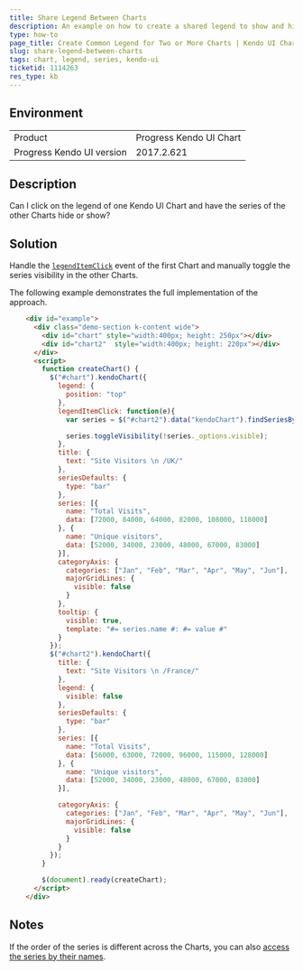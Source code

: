 ```yaml
---
title: Share Legend Between Charts
description: An example on how to create a shared legend to show and hide series in two or more Kendo UI Charts.
type: how-to
page_title: Create Common Legend for Two or More Charts | Kendo UI Chart
slug: share-legend-between-charts
tags: chart, legend, series, kendo-ui
ticketid: 1114263
res_type: kb
---
```


## Environment

<table>
 <tr>
  <td>Product</td>
  <td>Progress Kendo UI Chart</td>
 </tr>
 <tr>
  <td>Progress Kendo UI version</td>
  <td>2017.2.621</td>
 </tr>
</table>

## Description

Can I click on the legend of one Kendo UI Chart and have the series of the other Charts hide or show?

## Solution

Handle the [`legendItemClick`](http://docs.telerik.com/kendo-ui/api/javascript/dataviz/ui/chart#events-legendItemClick) event of the first Chart and manually toggle the series visibility in the other Charts.

The following example demonstrates the full implementation of the approach.  

```html
    <div id="example">
      <div class="demo-section k-content wide">
        <div id="chart" style="width:400px; height: 250px"></div>
        <div id="chart2"  style="width:400px; height: 220px"></div>
      </div>
      <script>
        function createChart() {
          $("#chart").kendoChart({
            legend: {
              position: "top"
            },
            legendItemClick: function(e){
              var series = $("#chart2").data("kendoChart").findSeriesByIndex(e.seriesIndex);

              series.toggleVisibility(!series._options.visible);
            },
            title: {
              text: "Site Visitors \n /UK/"
            },
            seriesDefaults: {
              type: "bar"
            },
            series: [{
              name: "Total Visits",
              data: [72000, 84000, 64000, 82000, 108000, 118000]
            }, {
              name: "Unique visitors",
              data: [52000, 34000, 23000, 48000, 67000, 83000]
            }],
            categoryAxis: {
              categories: ["Jan", "Feb", "Mar", "Apr", "May", "Jun"],
              majorGridLines: {
                visible: false
              }
            },
            tooltip: {
              visible: true,
              template: "#= series.name #: #= value #"
            }
          });
          $("#chart2").kendoChart({
            title: {
              text: "Site Visitors \n /France/"
            },
            legend: {
              visible: false
            },
            seriesDefaults: {
              type: "bar"
            },
            series: [{
              name: "Total Visits",
              data: [56000, 63000, 72000, 96000, 115000, 128000]
            }, {
              name: "Unique visitors",
              data: [52000, 34000, 23000, 48000, 67000, 83000]
            }],

            categoryAxis: {
              categories: ["Jan", "Feb", "Mar", "Apr", "May", "Jun"],
              majorGridLines: {
                visible: false
              }
            }
          });
        }

        $(document).ready(createChart);
      </script>
    </div>
```

## Notes

If the order of the series is different across the Charts, you can also [access the series by their names](http://docs.telerik.com/kendo-ui/api/javascript/dataviz/ui/chart#methods-findSeriesByName).  
